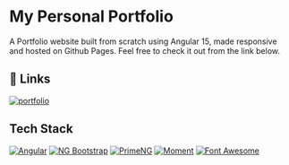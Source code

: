 
# My Personal Portfolio

A Portfolio website built from scratch using Angular 15, made responsive and hosted on Github Pages. Feel free to check it out from the link below.


## 🔗 Links
[![portfolio](https://img.shields.io/badge/my_portfolio-123?style=for-the-badge&logo=ko-fi&logoColor=white)](https://pragathpth.me/)


## Tech Stack

[![Angular](https://img.shields.io/badge/Angular-18.3.12-red)](https://angular.io/)
[![NG Bootstrap](https://img.shields.io/badge/ng--bootstrap-17.0.0-blue)](https://ng-bootstrap.github.io/#/home)
[![PrimeNG](https://img.shields.io/badge/PrimeNG-18.0.2-critical)](https://www.primefaces.org/primeng/)
[![Moment](https://img.shields.io/badge/moment-2.30.1-success)](https://momentjs.com/)
[![Font Awesome](https://img.shields.io/badge/fontawesome-6.6.0-orange)](https://fontawesome.com/icons/)
